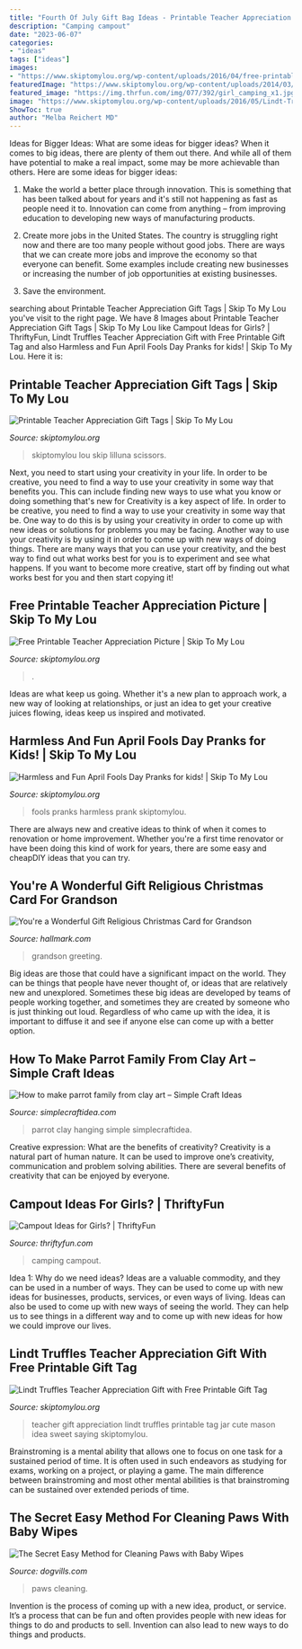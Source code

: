```yaml
---
title: "Fourth Of July Gift Bag Ideas - Printable Teacher Appreciation Gift Tags"
description: "Camping campout"
date: "2023-06-07"
categories:
- "ideas"
tags: ["ideas"]
images:
- "https://www.skiptomylou.org/wp-content/uploads/2016/04/free-printable-for-teacher-appreciation-1.jpg"
featuredImage: "https://www.skiptomylou.org/wp-content/uploads/2014/03/april-fools-for-kids-1.jpg"
featured_image: "https://img.thrfun.com/img/077/392/girl_camping_x1.jpg"
image: "https://www.skiptomylou.org/wp-content/uploads/2016/05/Lindt-Truffles-Teacher-Appreciation-Gift.jpg"
ShowToc: true
author: "Melba Reichert MD"
---
```



Ideas for Bigger Ideas: What are some ideas for bigger ideas?
When it comes to big ideas, there are plenty of them out there. And while all of them have potential to make a real impact, some may be more achievable than others. Here are some ideas for bigger ideas:
1. Make the world a better place through innovation. This is something that has been talked about for years and it's still not happening as fast as people need it to. Innovation can come from anything – from improving education to developing new ways of manufacturing products.

2. Create more jobs in the United States. The country is struggling right now and there are too many people without good jobs. There are ways that we can create more jobs and improve the economy so that everyone can benefit. Some examples include creating new businesses or increasing the number of job opportunities at existing businesses.

3. Save the environment.

	

		
searching about Printable Teacher Appreciation Gift Tags | Skip To My Lou you've visit to the right page. We have 8 Images about Printable Teacher Appreciation Gift Tags | Skip To My Lou like Campout Ideas for Girls? | ThriftyFun, Lindt Truffles Teacher Appreciation Gift with Free Printable Gift Tag and also Harmless and Fun April Fools Day Pranks for kids! | Skip To My Lou. Here it is:
		
    
## Printable Teacher Appreciation Gift Tags | Skip To My Lou

<img loading=lazy src="https://www.skiptomylou.org/wp-content/uploads/2015/04/thanks-for-being-so-sweet-printable-tag-1.jpg" onerror="this.onerror=null;this.src='https://tse2.mm.bing.net/th?id=OIP.lo2681cfHiUCTZHOru5IgAHaKr&amp;pid=15.1';" alt="Printable Teacher Appreciation Gift Tags | Skip To My Lou">

_Source: skiptomylou.org_

>skiptomylou lou skip lilluna scissors. 

	

Next, you need to start using your creativity in your life. In order to be creative, you need to find a way to use your creativity in some way that benefits you. This can include finding new ways to use what you know or doing something that's new for
Creativity is a key aspect of life. In order to be creative, you need to find a way to use your creativity in some way that be. One way to do this is by using your creativity in order to come up with new ideas or solutions for problems you may be facing. Another way to use your creativity is by using it in order to come up with new ways of doing things. There are many ways that you can use your creativity, and the best way to find out what works best for you is to experiment and see what happens. If you want to become more creative, start off by finding out what works best for you and then start copying it!

    
## Free Printable Teacher Appreciation Picture | Skip To My Lou

<img loading=lazy src="https://www.skiptomylou.org/wp-content/uploads/2016/04/free-printable-for-teacher-appreciation-1.jpg" onerror="this.onerror=null;this.src='https://tse3.mm.bing.net/th?id=OIP.K8XGfYF6Ins7QmQMCodRqgHaKu&amp;pid=15.1';" alt="Free Printable Teacher Appreciation Picture | Skip To My Lou">

_Source: skiptomylou.org_

>. 

	

Ideas are what keep us going. Whether it's a new plan to approach work, a new way of looking at relationships, or just an idea to get your creative juices flowing, ideas keep us inspired and motivated.

    
## Harmless And Fun April Fools Day Pranks for Kids! | Skip To My Lou

<img loading=lazy src="https://www.skiptomylou.org/wp-content/uploads/2014/03/april-fools-for-kids-1.jpg" onerror="this.onerror=null;this.src='https://tse2.mm.bing.net/th?id=OIP.8OjxnwrztxjrcvCyooFV3wHaKl&amp;pid=15.1';" alt="Harmless and Fun April Fools Day Pranks for kids! | Skip To My Lou">

_Source: skiptomylou.org_

>fools pranks harmless prank skiptomylou. 

	

There are always new and creative ideas to think of when it comes to renovation or home improvement. Whether you're a first time renovator or have been doing this kind of work for years, there are some easy and cheapDIY ideas that you can try.

    
## You&#039;re A Wonderful Gift Religious Christmas Card For Grandson

<img loading=lazy src="https://www.hallmark.com/dw/image/v2/AALB_PRD/on/demandware.static/-/Sites-hallmark-master/default/dwb89ae3db/images/finished-goods/Wonderful-Gift-Christmas-Card-Grandson_399XDS2112_04.jpg?sw=1200&amp;sh=1200&amp;sm=fit" onerror="this.onerror=null;this.src='https://tse2.mm.bing.net/th?id=OIP.AWRmuSeEzEQyXl1C88GO4gHaHa&amp;pid=15.1';" alt="You&#039;re a Wonderful Gift Religious Christmas Card for Grandson">

_Source: hallmark.com_

>grandson greeting. 

	

Big ideas are those that could have a significant impact on the world. They can be things that people have never thought of, or ideas that are relatively new and unexplored. Sometimes these big ideas are developed by teams of people working together, and sometimes they are created by someone who is just thinking out loud. Regardless of who came up with the idea, it is important to diffuse it and see if anyone else can come up with a better option.

    
## How To Make Parrot Family From Clay Art – Simple Craft Ideas

<img loading=lazy src="http://simplecraftidea.com/wp-content/uploads/2017/08/4-2.jpg" onerror="this.onerror=null;this.src='https://tse4.mm.bing.net/th?id=OIP.G6wjaXJxyiW49krAT7Jy5QHaJ4&amp;pid=15.1';" alt="How to make parrot family from clay art – Simple Craft Ideas">

_Source: simplecraftidea.com_

>parrot clay hanging simple simplecraftidea. 

	

Creative expression: What are the benefits of creativity?
Creativity is a natural part of human nature. It can be used to improve one’s creativity, communication and problem solving abilities. There are several benefits of creativity that can be enjoyed by everyone.

    
## Campout Ideas For Girls? | ThriftyFun

<img loading=lazy src="https://img.thrfun.com/img/077/392/girl_camping_x1.jpg" onerror="this.onerror=null;this.src='https://tse1.mm.bing.net/th?id=OIP.Csg9YjrvChZHFEyFbOuSGQHaE8&amp;pid=15.1';" alt="Campout Ideas for Girls? | ThriftyFun">

_Source: thriftyfun.com_

>camping campout. 

	

Idea 1: Why do we need ideas?
Ideas are a valuable commodity, and they can be used in a number of ways. They can be used to come up with new ideas for businesses, products, services, or even ways of living. Ideas can also be used to come up with new ways of seeing the world. They can help us to see things in a different way and to come up with new ideas for how we could improve our lives.

    
## Lindt Truffles Teacher Appreciation Gift With Free Printable Gift Tag

<img loading=lazy src="https://www.skiptomylou.org/wp-content/uploads/2016/05/Lindt-Truffles-Teacher-Appreciation-Gift.jpg" onerror="this.onerror=null;this.src='https://tse2.mm.bing.net/th?id=OIP.eugzXnopJlJTcyGLnMkvyAHaLH&amp;pid=15.1';" alt="Lindt Truffles Teacher Appreciation Gift with Free Printable Gift Tag">

_Source: skiptomylou.org_

>teacher gift appreciation lindt truffles printable tag jar cute mason idea sweet saying skiptomylou. 

	

Brainstroming is a mental ability that allows one to focus on one task for a sustained period of time. It is often used in such endeavors as studying for exams, working on a project, or playing a game. The main difference between brainstroming and most other mental abilities is that brainstroming can be sustained over extended periods of time.

    
## The Secret Easy Method For Cleaning Paws With Baby Wipes

<img loading=lazy src="http://www.dogvills.com/wp-content/uploads/2017/04/cleaning-paws-f.jpg" onerror="this.onerror=null;this.src='https://tse4.mm.bing.net/th?id=OIP.v0Kqs74S8CTNbrcRsSu2QwHaF4&amp;pid=15.1';" alt="The Secret Easy Method for Cleaning Paws with Baby Wipes">

_Source: dogvills.com_

>paws cleaning. 

	

Invention is the process of coming up with a new idea, product, or service. It’s a process that can be fun and often provides people with new ideas for things to do and products to sell. Invention can also lead to new ways to do things and products.

